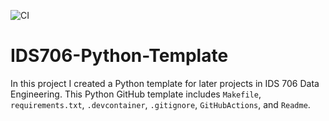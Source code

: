 ![CI](https://github.com/Jason-Guo1999/IDS706-Python-Template/actions/workflows/main.yml/badge.svg)
# IDS706-Python-Template
In this project I created a Python template for later projects in IDS 706 Data Engineering. 
This Python GitHub template includes `Makefile`, `requirements.txt`, `.devcontainer`, `.gitignore`, `GitHubActions`, and `Readme`.
